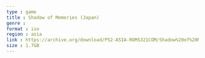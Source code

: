 ```yaml
---
type : game
title : Shadow of Memories (Japan)
genre : 
format : iso
region : asia
link : https://archive.org/download/PS2-ASIA-ROMS321COM/Shadow%20of%20Memories%20%28Japan%29.7z
size : 1.7GB
---
```

